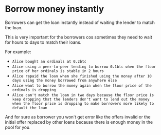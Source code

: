 # Borrow money instantly

Borrowers can get the loan instantly instead of waiting the lender to match the loan.

This is very important for the borrowers cos sometimes they need to wait for hours to days to match their loans.

For example:

* `Alice bought an ordinals at 0.2btc`&#x20;
* `Alice using a peer-to-peer lending to borrow 0.1btc when the floor price of her ordinals is stable in 2 hours`
* `Alice repaid the loan when she finished using the money after 10 days using the money borrowed from anywhere else`
* `Alice want to borrow the money again when the floor price of the ordinals is dropping`&#x20;
* `Alice can't match the loan in two days because the floor price is keep dropping that the lenders don't want to lend out the money when the floor price is dropping to make borrowers more likely to default the loan`

And for sure as borrower you won't get error like the offers invalid or the initial offer replaced by other loans because there is enough money in the pool for you.
